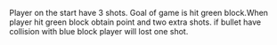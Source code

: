 Player on the start have 3 shots. Goal of game is hit green block.When player hit green block obtain point and two extra shots. if bullet have collision with blue block player will lost one shot.
